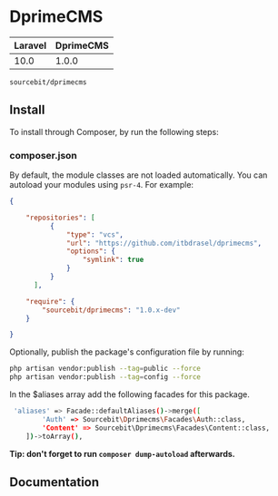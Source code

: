 # DprimeCMS


| **Laravel** | **DprimeCMS** |
|-------------|---------------------|
| 10.0        | 1.0.0                |

`sourcebit/dprimecms` 

## Install

To install through Composer, by run the following steps:


### composer.json

By default, the module classes are not loaded automatically. You can autoload your modules using `psr-4`. For example:

``` json
{

    "repositories": [
          {
              "type": "vcs",
              "url": "https://github.com/itbdrasel/dprimecms",
              "options": {
                  "symlink": true
              }
          }
      ],

    "require": {
		"sourcebit/dprimecms": "1.0.x-dev"
    }

}
```



Optionally, publish the package's configuration file by running:

``` bash
php artisan vendor:publish --tag=public --force
php artisan vendor:publish --tag=config --force
```

In the $aliases array add the following facades for this package.

``` bash
 'aliases' => Facade::defaultAliases()->merge([
        'Auth' => Sourcebit\Dprimecms\Facades\Auth::class,
        'Content' => Sourcebit\Dprimecms\Facades\Content::class,
    ])->toArray(),
```

**Tip: don't forget to run `composer dump-autoload` afterwards.**

## Documentation

